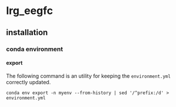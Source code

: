 # lrg_eegfc
## installation
### conda environment
#### export
The following command is an utility for keeping the `environment.yml` correctly updated.
```
conda env export -n myenv --from-history | sed '/^prefix:/d' > environment.yml
```